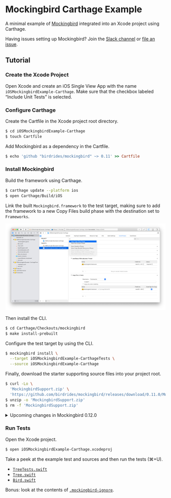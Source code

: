 # Mockingbird Carthage Example

A minimal example of [Mockingbird](https://github.com/birdrides/mockingbird) integrated into an Xcode project using
Carthage.

Having issues setting up Mockingbird? Join the [Slack channel](https://slofile.com/slack/birdopensource) or
[file an issue](https://github.com/birdrides/mockingbird/issues/new/choose).

## Tutorial

### Create the Xcode Project

Open Xcode and create an iOS Single View App with the name `iOSMockingbirdExample-Carthage`. Make sure
that the checkbox labeled “Include Unit Tests” is selected.

### Configure Carthage

Create the Cartfile in the Xcode project root directory.

```bash
$ cd iOSMockingbirdExample-Carthage
$ touch Cartfile
```

Add Mockingbird as a dependency in the Cartfile.

```ruby
$ echo 'github "birdrides/mockingbird" ~> 0.11' >> Cartfile
```

### Install Mockingbird

Build the framework using Carthage.

```bash
$ carthage update --platform ios
$ open Carthage/Build/iOS
```

Link the built `Mockingbird.framework` to the test target, making sure to add the framework to a new Copy Files
build phase with the destination set to `Frameworks`.

![Test target build phases](/Documentation/Assets/test-target-build-phases.png)

Then install the CLI.

```bash
$ cd Carthage/Checkouts/mockingbird
$ make install-prebuilt
```

Configure the test target by using the CLI.

```bash
$ mockingbird install \
  --target iOSMockingbirdExample-CarthageTests \
  --source iOSMockingbirdExample-Carthage
```

Finally, download the starter supporting source files into your project root.

```bash
$ curl -Lo \
  'MockingbirdSupport.zip' \
  'https://github.com/birdrides/mockingbird/releases/download/0.11.0/MockingbirdSupport.zip'
$ unzip -o 'MockingbirdSupport.zip'
$ rm -f 'MockingbirdSupport.zip'
```

<details><summary>Upcoming changes in Mockingbird 0.12.0</summary>

```bash
$ mockingbird download starter-pack
```

</details>

### Run Tests

Open the Xcode project.

```bash
$ open iOSMockingbirdExample-Carthage.xcodeproj
```

Take a peek at the example test and sources and then run the tests (⌘+U).

- [`TreeTests.swift`](iOSMockingbirdExample-CarthageTests/TreeTests.swift)
- [`Tree.swift`](iOSMockingbirdExample-Carthage/Tree.swift)
- [`Bird.swift`](iOSMockingbirdExample-Carthage/Bird.swift)

Bonus: look at the contents of 
[`.mockingbird-ignore`](iOSMockingbirdExample-Carthage/.mockingbird-ignore). 
